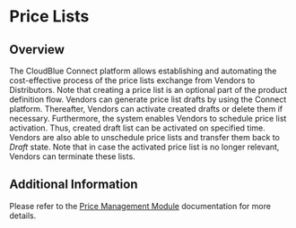 # Price Lists
## Overview
The CloudBlue Connect platform allows establishing and automating the cost-effective process of the price lists exchange from Vendors to Distributors. Note that creating a price list is an optional part of the product definition flow. 
Vendors can generate price list drafts by using the Connect platform. Thereafter, Vendors can activate created drafts or delete them if necessary.
Furthermore, the system enables Vendors to schedule price list activation. Thus, created draft list can be activated on specified time. Vendors are also able to unschedule price lists and transfer them back to *Draft* state.
Note that in case the activated price list is no longer relevant, Vendors can terminate these lists.

## Additional Information
Please refer to the [Price Management Module](https://connect.cloudblue.com/community/modules/pricing/) documentation for more details.
